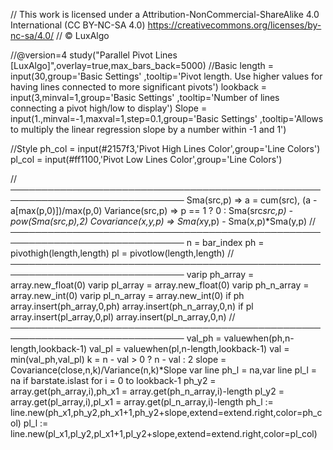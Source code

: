 // This work is licensed under a Attribution-NonCommercial-ShareAlike 4.0 International (CC BY-NC-SA 4.0) https://creativecommons.org/licenses/by-nc-sa/4.0/
// © LuxAlgo

//@version=4
study("Parallel Pivot Lines [LuxAlgo]",overlay=true,max_bars_back=5000)
//Basic
length   = input(30,group='Basic Settings'
  ,tooltip='Pivot length. Use higher values for having lines connected to more significant pivots')
lookback = input(3,minval=1,group='Basic Settings'
  ,tooltip='Number of lines connecting a pivot high/low to display')
Slope    = input(1.,minval=-1,maxval=1,step=0.1,group='Basic Settings'
  ,tooltip='Allows to multiply the linear regression slope by a number within -1 and 1')

//Style
ph_col = input(#2157f3,'Pivot High Lines Color',group='Line Colors')
pl_col = input(#ff1100,'Pivot Low Lines Color',group='Line Colors')

//──────────────────────────────────────────────────────────────────────────────
Sma(src,p) => a = cum(src), (a - a[max(p,0)])/max(p,0)
Variance(src,p) => p == 1 ? 0 : Sma(src*src,p) - pow(Sma(src,p),2)
Covariance(x,y,p) => Sma(x*y,p) - Sma(x,p)*Sma(y,p)
//──────────────────────────────────────────────────────────────────────────────
n = bar_index
ph = pivothigh(length,length)
pl = pivotlow(length,length)
//──────────────────────────────────────────────────────────────────────────────
varip ph_array = array.new_float(0)
varip pl_array = array.new_float(0)
varip ph_n_array = array.new_int(0)
varip pl_n_array = array.new_int(0)
if ph
    array.insert(ph_array,0,ph)
    array.insert(ph_n_array,0,n)
if pl
    array.insert(pl_array,0,pl)
    array.insert(pl_n_array,0,n)
//──────────────────────────────────────────────────────────────────────────────
val_ph = valuewhen(ph,n-length,lookback-1)
val_pl = valuewhen(pl,n-length,lookback-1)
val = min(val_ph,val_pl)
k = n - val > 0 ? n - val : 2
slope = Covariance(close,n,k)/Variance(n,k)*Slope
var line ph_l = na,var line pl_l = na
if barstate.islast
    for i = 0 to lookback-1
        ph_y2 = array.get(ph_array,i),ph_x1 = array.get(ph_n_array,i)-length
        pl_y2 = array.get(pl_array,i),pl_x1 = array.get(pl_n_array,i)-length
        ph_l := line.new(ph_x1,ph_y2,ph_x1+1,ph_y2+slope,extend=extend.right,color=ph_col)
        pl_l := line.new(pl_x1,pl_y2,pl_x1+1,pl_y2+slope,extend=extend.right,color=pl_col)